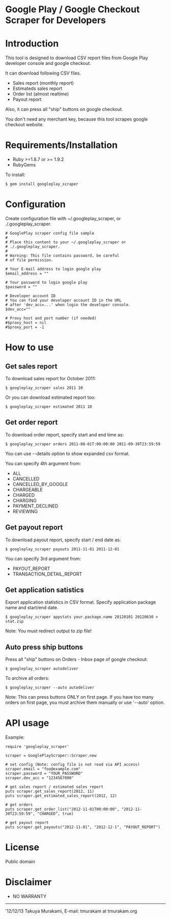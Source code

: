 Google Play / Google Checkout Scraper for Developers
====================================================

Introduction
============

This tool is designed to download CSV report files from
Google Play developer console and google checkout.

It can download following CSV files.

* Sales report (monthly report)
* Estimateds sales report
* Order list (almost realtime)
* Payout report

Also, it can press all "ship" buttons on google checkout.

You don't need any merchant key, because this tool scrapes
google checkout website.

Requirements/Installation
=========================

* Ruby >=1.8.7 or >= 1.9.2
* RubyGems

To install:

    $ gem install googleplay_scraper

Configuration
=============

Create configuration file with ~/.googleplay_scraper,
or ./.googleplay_scraper.

```
# GooglePlay scraper config file sample
#
# Place this content to your ~/.googleplay_scraper or
# ./.googleplay_scraper.
#
# Warning: This file contains password, be careful
# of file permission.

# Your E-mail address to login google play
$email_address = ""

# Your password to login google play
$password = ""

# Developer account ID
# You can find your developer account ID in the URL 
# after 'dev_acc=...' when login the developer console.
$dev_acc=""

# Proxy host and port number (if needed) 
#$proxy_host = nil
#$proxy_port = -1
```

How to use
==========

Get sales report
----------------

To download sales report for October 2011:

    $ googleplay_scraper sales 2011 10

Or you can download estimated report too:

    $ googleplay_scraper estimated 2011 10

Get order report
----------------

To download order report, specify start and end time as:

    $ googleplay_scraper orders 2011-08-01T:00:00:00 2011-09-30T23:59:59

You can use --details option to show expanded csv format.

You can specify 4th argument from:

* ALL
* CANCELLED
* CANCELLED_BY_GOOGLE
* CHARGEABLE
* CHARGED
* CHARGING 
* PAYMENT_DECLINED
* REVIEWING


Get payout report
-----------------

To download payout report, specify start / end date as:

    $ googleplay_scraper payouts 2011-11-01 2011-12-01

You can specify 3rd argument from:

* PAYOUT_REPORT
* TRANSACTION_DETAIL_REPORT


Get application satistics
-------------------------

Export application statistics in CSV format.
Specify application package name and start/end date.

    $ googleplay_scraper appstats your.package.name 20120101 20120630 > stat.zip

Note: You must redirect output to zip file!


Auto press ship buttons
-----------------------

Press all "ship" buttons on Orders - Inbox page of google checkout:

    $ googleplay_scraper autodeliver

To archive all orders:

    $ googleplay_scraper --auto autodeliver

Note: This can press buttons ONLY on first page. If you have too 
many orders on first page, you must archive them manually or
use '--auto' option.

API usage
=========

Example:

```
require 'googleplay_scraper'

scraper = GooglePlayScraper::Scraper.new

# set config (Note: config file is not read via API access)
scraper.email = "foo@example.com"
scraper.password = "YOUR_PASSWORD"
scraper.dev_acc = "1234567890"

# get sales report / estimated sales report
puts scraper.get_sales_report(2012, 11)
puts scraper.get_estimated_sales_report(2012, 12)

# get orders
puts scraper.get_order_list("2012-11-01T00:00:00", "2012-11-30T23:59:59", "CHARGED", true)

# get payout report
puts scraper.get_payouts("2012-11-01", "2012-12-1", "PAYOUT_REPORT")
```

License
=======

Public domain


Disclaimer
==========

* NO WARRANTY

---
'12/12/13
Takuya Murakami, E-mail: tmurakam at tmurakam.org
